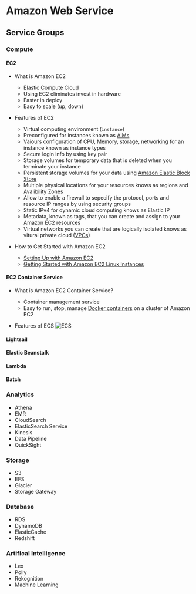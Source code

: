 # Amazon Web Service
## Service Groups
### Compute
#### EC2
* What is Amazon EC2
  * Elastic Compute Cloud
  * Using EC2 eliminates invest in hardware
  * Faster in deploy
  * Easy to scale (up, down)

* Features of EC2
  * Virtual computing environment (``instance``)
  * Preconfigured for instances known as [AIMs](https://goo.gl/S1Zx8Q)
  * Vaiours configuration of CPU, Memory, storage, networking for an instance known as instance types
  * Secure login info by using key pair
  * Storage volumes for temporary data that is deleted when you terminate your instance
  * Persistent storage volumes for your data using [Amazon Elastic Block Store](https://goo.gl/zI7bfv)
  * Multiple physical locations for your resources knows as regions and Avalibility Zones
  * Allow to enable a firewall to sepecify the protocol, ports and resource IP ranges by using security groups
  * Static IPv4 for dynamic cloud computing knows as Elastic IP
  * Metadata, known as tags, that you can create and assign to your Amazon EC2 resources
  * Virtual networks you can create that are logically isolated knows as vitural private cloud ([VPCs](https://goo.gl/iezE9q))

* How to Get Started with Amazon EC2
  * [Setting Up with Amazon EC2](https://goo.gl/2auHqd)
  * [Getting Started with Amazon EC2 Linux Instances](https://goo.gl/oodKd)


#### EC2 Container Service
* What is Amazon EC2 Container Service?
  * Container management service
  * Easy to run, stop, manage [Docker containers](https://goo.gl/VdziqY) on a cluster of Amazon EC2
  
* Features of ECS
![ECS](https://goo.gl/kbX1yj)


#### Lightsail
#### Elastic Beanstalk
#### Lambda
#### Batch

### Analytics
* Athena
* EMR
* CloudSearch
* ElasticSearch Service
* Kinesis
* Data Pipeline
* QuickSight


### Storage
* S3
* EFS
* Glacier
* Storage Gateway


### Database
* RDS
* DynamoDB
* ElasticCache
* Redshift

### Artifical Intelligence
* Lex
* Polly
* Rekognition
* Machine Learning
